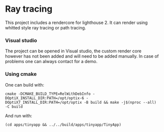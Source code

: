 # Ray tracing
This project includes a rendercore for lighthouse 2. It can render using whitted style ray tracing or path tracing.
 
### Visual studio
The project can be opened in Visual studio, the custom render core however has not been added and will need to be added manually.
In case of problems one can always contact for a demo.

### Using cmake
One can build with:

`cmake -DCMAKE_BUILD_TYPE=RelWithDebInfo -DOptiX_INSTALL_DIR:PATH=/opt/optix-6 -DOptiX7_INSTALL_DIR:PATH=/opt/optix -B build && make -j$(nproc --all) -C build`

And run with:

`(cd apps/tinyapp && ../../build/apps/tinyapp/TinyApp)
`